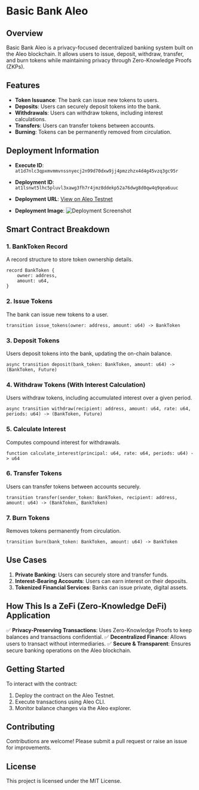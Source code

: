 # Basic Bank Aleo

## Overview
Basic Bank Aleo is a privacy-focused decentralized banking system built on the Aleo blockchain. It allows users to issue, deposit, withdraw, transfer, and burn tokens while maintaining privacy through Zero-Knowledge Proofs (ZKPs).

## Features
- **Token Issuance**: The bank can issue new tokens to users.
- **Deposits**: Users can securely deposit tokens into the bank.
- **Withdrawals**: Users can withdraw tokens, including interest calculations.
- **Transfers**: Users can transfer tokens between accounts.
- **Burning**: Tokens can be permanently removed from circulation.

## Deployment Information
- **Execute ID**: `
at1d7nlc3qpxmvmmvnssnyecj2n99d70dxw9jj4pmzzhzx4d4g45vzq3gc95r`

- **Deployment ID**: `
at1lsnwt5lhc5pluvl3xawg3fh7r4jmz8ddekp52a76dwg8d0qw4q9qea6uuc`
- **Deployment URL**: [View on Aleo Testnet](https://testnet.aleo.info/program/basic_bank.aleo)
- **Deployment Image**: ![Deployment Screenshot](https://i.ibb.co/k2S1jrcG/deployment.png)

## Smart Contract Breakdown

### 1. **BankToken Record**
A record structure to store token ownership details.
```leo
record BankToken {
    owner: address,
    amount: u64,
}
```

### 2. **Issue Tokens**
The bank can issue new tokens to a user.
```leo
transition issue_tokens(owner: address, amount: u64) -> BankToken
```

### 3. **Deposit Tokens**
Users deposit tokens into the bank, updating the on-chain balance.
```leo
async transition deposit(bank_token: BankToken, amount: u64) -> (BankToken, Future)
```

### 4. **Withdraw Tokens (With Interest Calculation)**
Users withdraw tokens, including accumulated interest over a given period.
```leo
async transition withdraw(recipient: address, amount: u64, rate: u64, periods: u64) -> (BankToken, Future)
```

### 5. **Calculate Interest**
Computes compound interest for withdrawals.
```leo
function calculate_interest(principal: u64, rate: u64, periods: u64) -> u64
```

### 6. **Transfer Tokens**
Users can transfer tokens between accounts securely.
```leo
transition transfer(sender_token: BankToken, recipient: address, amount: u64) -> (BankToken, BankToken)
```

### 7. **Burn Tokens**
Removes tokens permanently from circulation.
```leo
transition burn(bank_token: BankToken, amount: u64) -> BankToken
```

## Use Cases
1. **Private Banking**: Users can securely store and transfer funds.
2. **Interest-Bearing Accounts**: Users can earn interest on their deposits.
3. **Tokenized Financial Services**: Banks can issue private, digital assets.

## How This Is a ZeFi (Zero-Knowledge DeFi) Application
✅ **Privacy-Preserving Transactions**: Uses Zero-Knowledge Proofs to keep balances and transactions confidential.
✅ **Decentralized Finance**: Allows users to transact without intermediaries.
✅ **Secure & Transparent**: Ensures secure banking operations on the Aleo blockchain.

## Getting Started
To interact with the contract:
1. Deploy the contract on the Aleo Testnet.
2. Execute transactions using Aleo CLI.
3. Monitor balance changes via the Aleo explorer.

## Contributing
Contributions are welcome! Please submit a pull request or raise an issue for improvements.

## License
This project is licensed under the MIT License.

